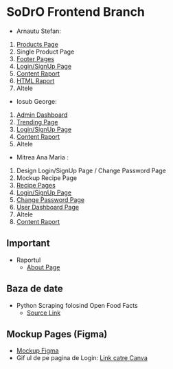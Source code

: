 # SoDrO Frontend Branch

* Arnautu Stefan:
1) [Products Page](https://github.com/AnaMitrea/SoDrO/blob/frontend/Frontend/pages/products.html)
2) Single Product Page
3) [Footer Pages](https://github.com/AnaMitrea/SoDrO/tree/frontend/footer-pages)
4) [Login/SignUp Page](https://github.com/AnaMitrea/SoDrO/blob/frontend/Frontend/pages/login.html)
5) [Content Raport](https://docs.google.com/document/d/1EpaB2dD9dGkpIuNEiEwlLKstR_VZaf8X6zi2vS0TJ8w/edit?usp=sharing) 
6) [HTML Raport](https://github.com/AnaMitrea/SoDrO/blob/frontend/Frontend_Project/footer-pages/about.html)
7) Altele

* Iosub George:
1) [Admin Dashboard](https://github.com/AnaMitrea/SoDrO/blob/frontend/Frontend/pages/admin.html)
2) [Trending Page](https://github.com/AnaMitrea/SoDrO/blob/frontend/Frontend/pages/trending.html)
3) [Login/SignUp Page](https://github.com/AnaMitrea/SoDrO/blob/frontend/Frontend/pages/login.html)
4) [Content Raport](https://docs.google.com/document/d/1EpaB2dD9dGkpIuNEiEwlLKstR_VZaf8X6zi2vS0TJ8w/edit?usp=sharing) 
5) Altele

* Mitrea Ana Maria :
1) Design Login/SignUp Page / Change Password Page
2) Mockup Recipe Page
3) [Recipe Pages](https://github.com/AnaMitrea/SoDrO/tree/frontend/Frontend_Project/Frontend/pages/recipes)
4) [Login/SignUp Page](https://github.com/AnaMitrea/SoDrO/blob/frontend/Frontend/pages/login.html)
5) [Change Password Page](https://github.com/AnaMitrea/SoDrO/blob/frontend/Frontend/pages/change-psswd.html)
6) [User Dashboard Page](https://github.com/AnaMitrea/SoDrO/blob/frontend/Frontend/pages/dashboard.html)
7) Altele
8) [Content Raport](https://docs.google.com/document/d/1EpaB2dD9dGkpIuNEiEwlLKstR_VZaf8X6zi2vS0TJ8w/edit?usp=sharing) 

Important
-
- Raportul
  - [About Page](https://github.com/AnaMitrea/SoDrO/blob/backend/BackendRouting/frontend/pages/footer/about.php)

Baza de date
-
- Python Scraping folosind Open Food Facts
  - [Source Link](https://github.com/AnaMitrea/SoDrO/tree/backend/Database/Python_Scraper) 

Mockup Pages (Figma)
-
- [Mockup Figma](https://www.figma.com/file/qEBOpYWrTUl1x5rrWwL7kO/Frontend-MockUps?node-id=260%3A2) 
- Gif ul de pe pagina de Login: [Link catre Canva](https://www.canva.com/design/DAE9xmvDLaQ/KA_Z85hGtcc97XENn50lXQ/view?utm_content=DAE9xmvDLaQ&utm_campaign=designshare&utm_medium=link2&utm_source=sharebutton)
